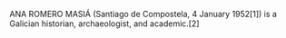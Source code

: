 ANA ROMERO MASIÁ (Santiago de Compostela, 4 January 1952[1]) is a Galician historian, archaeologist, and academic.[2]
